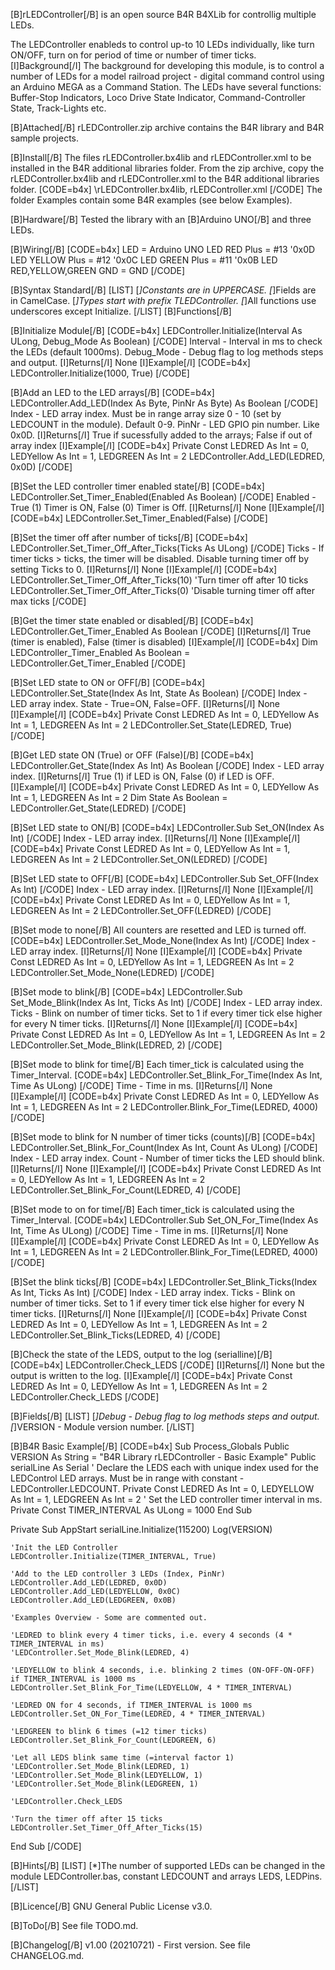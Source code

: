 [B]rLEDController[/B] is an open source B4R B4XLib for controllig multiple LEDs.

The LEDController enableds to control up-to 10 LEDs individually, like turn ON/OFF, turn on for period of time or number of timer ticks.
[I]Background[/I]
The background for developing this module, is to control a number of LEDs for a model railroad project - digital command control using an Arduino MEGA as a Command Station.
The LEDs have several functions: Buffer-Stop Indicators, Loco Drive State Indicator, Command-Controller State, Track-Lights etc.

[B]Attached[/B]
rLEDController.zip archive contains the B4R library and B4R sample projects.

[B]Install[/B]
The files rLEDController.bx4lib and rLEDController.xml to be installed in the B4R additional libraries folder.
From the zip archive, copy the rLEDController.bx4lib and rLEDController.xml to the B4R additional libraries folder.
[CODE=b4x]
<path to b4r additional libraries folder>\rLEDController.bx4lib, rLEDController.xml
[/CODE]
The folder Examples contain some B4R examples (see below Examples).

[B]Hardware[/B]
Tested the library with an [B]Arduino UNO[/B] and three LEDs.

[B]Wiring[/B]
[CODE=b4x]
LED = Arduino UNO
LED RED Plus = #13				'0x0D
LED YELLOW Plus = #12			'0x0C
LED GREEN Plus = #11			'0x0B
LED RED,YELLOW,GREEN GND = GND
[/CODE]

[B]Syntax Standard[/B]
[LIST]
[*]Constants are in UPPERCASE.
[*]Fields are in CamelCase.
[*]Types start with prefix TLEDController.
[*]All functions use underscores except Initialize.
[/LIST]
[B]Functions[/B]

[B]Initialize Module[/B]
[CODE=b4x]
LEDController.Initialize(Interval As ULong, Debug_Mode As Boolean)
[/CODE]
Interval - Interval in ms to check the LEDs (default 1000ms).
Debug_Mode - Debug flag to log methods steps and output.
[I]Returns[/I]
None
[I]Example[/I]
[CODE=b4x]
LEDController.Initialize(1000, True)
[/CODE]

[B]Add an LED to the LED arrays[/B]
[CODE=b4x]
LEDController.Add_LED(Index As Byte, PinNr As Byte) As Boolean
[/CODE]
Index - LED array index. Must be in range array size 0 - 10 (set by LEDCOUNT in the module). Default 0-9.
PinNr - LED GPIO pin number. Like 0x0D.
[I]Returns[/I]
True if sucessfully added to the arrays; False if out of array index
[I]Example[/I]
[CODE=b4x]
Private Const LEDRED As Int = 0, LEDYellow As Int = 1, LEDGREEN As Int = 2
LEDController.Add_LED(LEDRED, 0x0D)
[/CODE]

[B]Set the LED controller timer enabled state[/B]
[CODE=b4x]
LEDController.Set_Timer_Enabled(Enabled As Boolean)
[/CODE]
Enabled - True (1) Timer is ON, False (0) Timer is Off.
[I]Returns[/I]
None
[I]Example[/I]
[CODE=b4x]
LEDController.Set_Timer_Enabled(False)
[/CODE]

[B]Set the timer off after number of ticks[/B]
[CODE=b4x]
LEDController.Set_Timer_Off_After_Ticks(Ticks As ULong)
[/CODE]
Ticks - If timer ticks > ticks, the timer will be disabled. Disable turning timer off by setting Ticks to 0. 
[I]Returns[/I]
None
[I]Example[/I]
[CODE=b4x]
LEDController.Set_Timer_Off_After_Ticks(10)	'Turn timer off after 10 ticks
LEDController.Set_Timer_Off_After_Ticks(0)		'Disable turning timer off after max ticks
[/CODE]

[B]Get the timer state enabled or disabled[/B]
[CODE=b4x]
LEDController.Get_Timer_Enabled As Boolean
[/CODE]
[I]Returns[/I]
True (timer is enabled), False (timer is disabled)
[I]Example[/I]
[CODE=b4x]
Dim LEDController_Timer_Enabled As Boolean = LEDController.Get_Timer_Enabled
[/CODE]

[B]Set LED state to ON or OFF[/B]
[CODE=b4x]
LEDController.Set_State(Index As Int, State As Boolean)
[/CODE]
Index - LED array index.
State - True=ON, False=OFF.
[I]Returns[/I]
None
[I]Example[/I]
[CODE=b4x]
Private Const LEDRED As Int = 0, LEDYellow As Int = 1, LEDGREEN As Int = 2
LEDController.Set_State(LEDRED, True)
[/CODE]

[B]Get LED state ON (True) or OFF (False)[/B]
[CODE=b4x]
LEDController.Get_State(Index As Int) As Boolean
[/CODE]
Index - LED array index.
[I]Returns[/I]
True (1) if LED is ON, False (0) if LED is OFF.
[I]Example[/I]
[CODE=b4x]
Private Const LEDRED As Int = 0, LEDYellow As Int = 1, LEDGREEN As Int = 2
Dim State As Boolean = LEDController.Get_State(LEDRED)
[/CODE]

[B]Set LED state to ON[/B]
[CODE=b4x]
LEDController.Sub Set_ON(Index As Int)
[/CODE]
Index - LED array index.
[I]Returns[/I]
None
[I]Example[/I]
[CODE=b4x]
Private Const LEDRED As Int = 0, LEDYellow As Int = 1, LEDGREEN As Int = 2
LEDController.Set_ON(LEDRED)
[/CODE]

[B]Set LED state to OFF[/B]
[CODE=b4x]
LEDController.Sub Set_OFF(Index As Int)
[/CODE]
Index - LED array index.
[I]Returns[/I]
None
[I]Example[/I]
[CODE=b4x]
Private Const LEDRED As Int = 0, LEDYellow As Int = 1, LEDGREEN As Int = 2
LEDController.Set_OFF(LEDRED)
[/CODE]

[B]Set mode to none[/B]
All counters are resetted and LED is turned off.
[CODE=b4x]
LEDController.Set_Mode_None(Index As Int)
[/CODE]
Index - LED array index.
[I]Returns[/I]
None
[I]Example[/I]
[CODE=b4x]
Private Const LEDRED As Int = 0, LEDYellow As Int = 1, LEDGREEN As Int = 2
LEDController.Set_Mode_None(LEDRED)
[/CODE]

[B]Set mode to blink[/B]
[CODE=b4x]
LEDController.Sub Set_Mode_Blink(Index As Int, Ticks As Int)
[/CODE]
Index - LED array index.
Ticks - Blink on number of timer ticks. Set to 1 if every timer tick else higher for every N timer ticks.
[I]Returns[/I]
None
[I]Example[/I]
[CODE=b4x]
Private Const LEDRED As Int = 0, LEDYellow As Int = 1, LEDGREEN As Int = 2
LEDController.Set_Mode_Blink(LEDRED, 2)
[/CODE]

[B]Set mode to blink for time[/B]
Each timer_tick is calculated using the Timer_Interval.
[CODE=b4x]
LEDController.Set_Blink_For_Time(Index As Int, Time As ULong)
[/CODE]
Time - Time in ms.
[I]Returns[/I]
None
[I]Example[/I]
[CODE=b4x]
Private Const LEDRED As Int = 0, LEDYellow As Int = 1, LEDGREEN As Int = 2
LEDController.Blink_For_Time(LEDRED, 4000)
[/CODE]

[B]Set mode to blink for N number of timer ticks (counts)[/B]
[CODE=b4x]
LEDController.Set_Blink_For_Count(Index As Int, Count As ULong)
[/CODE]
Index - LED array index.
Count - Number of timer ticks the LED should blink.
[I]Returns[/I]
None
[I]Example[/I]
[CODE=b4x]
Private Const LEDRED As Int = 0, LEDYellow As Int = 1, LEDGREEN As Int = 2
LEDController.Set_Blink_For_Count(LEDRED, 4)
[/CODE]

[B]Set mode to on for time[/B]
Each timer_tick is calculated using the Timer_Interval.
[CODE=b4x]
LEDController.Sub Set_ON_For_Time(Index As Int, Time As ULong)
[/CODE]
Time - Time in ms.
[I]Returns[/I]
None
[I]Example[/I]
[CODE=b4x]
Private Const LEDRED As Int = 0, LEDYellow As Int = 1, LEDGREEN As Int = 2
LEDController.Blink_For_Time(LEDRED, 4000)
[/CODE]

[B]Set the blink ticks[/B]
[CODE=b4x]
LEDController.Set_Blink_Ticks(Index As Int, Ticks As Int)
[/CODE]
Index - LED array index.
Ticks - Blink on number of timer ticks. Set to 1 if every timer tick else higher for every N timer ticks.
[I]Returns[/I]
None
[I]Example[/I]
[CODE=b4x]
Private Const LEDRED As Int = 0, LEDYellow As Int = 1, LEDGREEN As Int = 2
LEDController.Set_Blink_Ticks(LEDRED, 4)
[/CODE]

[B]Check the state of the LEDS, output to the log (serialline)[/B]
[CODE=b4x]
LEDController.Check_LEDS
[/CODE]
[I]Returns[/I]
None but the output is written to the log.
[I]Example[/I]
[CODE=b4x]
Private Const LEDRED As Int = 0, LEDYellow As Int = 1, LEDGREEN As Int = 2
LEDController.Check_LEDS
[/CODE]

[B]Fields[/B]
[LIST]
[*]Debug - Debug flag to log methods steps and output.
[*]VERSION - Module version number.
[/LIST]

[B]B4R Basic Example[/B]
[CODE=b4x]
Sub Process_Globals
	Public VERSION As String = "B4R Library rLEDController - Basic Example"
	Public serialLine As Serial
	' Declare the LEDS each with unique index used for the LEDControl LED arrays. Must be in range with constant - LEDController.LEDCOUNT.
	Private Const LEDRED As Int = 0, LEDYELLOW As Int = 1, LEDGREEN As Int = 2
	' Set the LED controller timer interval in ms.
	Private Const TIMER_INTERVAL As ULong = 1000
End Sub

Private Sub AppStart
	serialLine.Initialize(115200)
	Log(VERSION)

	'Init the LED Controller
	LEDController.Initialize(TIMER_INTERVAL, True)

	'Add to the LED controller 3 LEDs (Index, PinNr)
	LEDController.Add_LED(LEDRED, 0x0D)
	LEDController.Add_LED(LEDYELLOW, 0x0C)
	LEDController.Add_LED(LEDGREEN, 0x0B)

	'Examples Overview - Some are commented out.

	'LEDRED to blink every 4 timer ticks, i.e. every 4 seconds (4 * TIMER_INTERVAL in ms)
	'LEDController.Set_Mode_Blink(LEDRED, 4)

	'LEDYELLOW to blink 4 seconds, i.e. blinking 2 times (ON-OFF-ON-OFF) if TIMER_INTERVAL is 1000 ms
	LEDController.Set_Blink_For_Time(LEDYELLOW, 4 * TIMER_INTERVAL)

	'LEDRED ON for 4 seconds, if TIMER_INTERVAL is 1000 ms
	LEDController.Set_ON_For_Time(LEDRED, 4 * TIMER_INTERVAL)

	'LEDGREEN to blink 6 times (=12 timer ticks)
	LEDController.Set_Blink_For_Count(LEDGREEN, 6)

	'Let all LEDS blink same time (=interval factor 1)
	'LEDController.Set_Mode_Blink(LEDRED, 1)
	'LEDController.Set_Mode_Blink(LEDYELLOW, 1)
	'LEDController.Set_Mode_Blink(LEDGREEN, 1)
	
	'LEDController.Check_LEDS
	
	'Turn the timer off after 15 ticks
	LEDController.Set_Timer_Off_After_Ticks(15)
End Sub
[/CODE]

[B]Hints[/B]
[LIST]
[*]The number of supported LEDs can be changed in the module LEDController.bas, constant LEDCOUNT and arrays LEDS, LEDPins.
[/LIST]

[B]Licence[/B]
GNU General Public License v3.0.

[B]ToDo[/B]
See file TODO.md.

[B]Changelog[/B]
v1.00 (20210721) - First version.
See file CHANGELOG.md.

